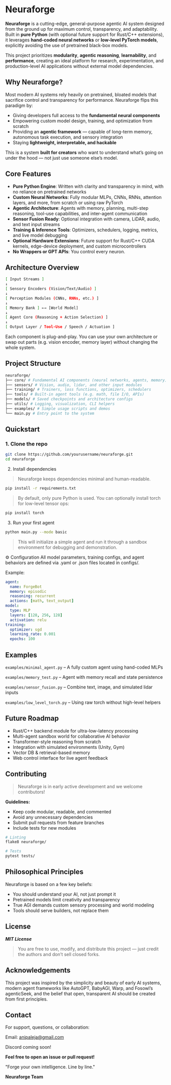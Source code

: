 # Neuraforge

**Neuraforge** is a cutting-edge, general-purpose agentic AI system designed from the ground up for maximum control, transparency, and adaptability. Built in **pure Python** (with optional future support for Rust/C++ extensions), it leverages **hand-coded neural networks** or **low-level PyTorch models**, explicitly avoiding the use of pretrained black-box models.

This project prioritizes **modularity**, **agentic reasoning**, **learnability**, and **performance**, creating an ideal platform for research, experimentation, and production-level AI applications without external model dependencies.


## Why Neuraforge?

Most modern AI systems rely heavily on pretrained, bloated models that sacrifice control and transparency for performance. Neuraforge flips this paradigm by:

- Giving developers full access to the **fundamental neural components**
- Empowering custom model design, training, and optimization from scratch
- Providing an **agentic framework** — capable of long-term memory, autonomous task execution, and sensory integration
- Staying **lightweight, interpretable, and hackable**

This is a system **built for creators** who want to understand what’s going on under the hood — not just use someone else’s model.


## Core Features

- **Pure Python Engine**: Written with clarity and transparency in mind, with no reliance on pretrained networks
- **Custom Neural Networks**: Fully modular MLPs, CNNs, RNNs, attention layers, and more, from scratch or using raw PyTorch
- **Agentic Architecture**: Agents with memory, planning, multi-step reasoning, tool-use capabilities, and inter-agent communication
- **Sensor Fusion Ready**: Optional integration with camera, LiDAR, audio, and text input streams
- **Training & Inference Tools**: Optimizers, schedulers, logging, metrics, and live model debugging
- **Optional Hardware Extensions**: Future support for Rust/C++ CUDA kernels, edge-device deployment, and custom microcontrollers
- **No Wrappers or GPT APIs**: You control every neuron.
  

## Architecture Overview
```bash
[ Input Streams ]
↓
[ Sensory Encoders (Vision/Text/Audio) ]
↓
[ Perception Modules (CNNs, RNNs, etc.) ]
↓
[ Memory Bank ] ←→ [World Model]
↓
[ Agent Core (Reasoning + Action Selection) ]
↓
[ Output Layer / Tool-Use / Speech / Actuation ]
```

Each component is plug-and-play. You can use your own architecture or swap out parts (e.g. vision encoder, memory layer) without changing the whole system.


## Project Structure

```bash
neuraforge/
├── core/ # Fundamental AI components (neural networks, agents, memory)
├── sensors/ # Vision, audio, lidar, and other input modules
├── training/ # Trainers, loss functions, optimizers, schedulers
├── tools/ # Built-in agent tools (e.g. math, file I/O, APIs)
├── models/ # Saved checkpoints and architecture configs
├── utils/ # Logging, visualization, CLI helpers
├── examples/ # Simple usage scripts and demos
└── main.py # Entry point to the system
```
## Quickstart

### 1. Clone the repo

```bash
git clone https://github.com/yourusername/neuraforge.git
cd neuraforge
```

2. Install dependencies

> Neuraforge keeps dependencies minimal and human-readable.

```bash
pip install -r requirements.txt
```

> By default, only pure Python is used. You can optionally install torch for low-level tensor ops:

```bash
pip install torch
```

3. Run your first agent
```bash
python main.py --mode basic
```

> This will initialize a simple agent and run it through a sandbox environment for debugging and demonstration.

⚙️ Configuration
All model parameters, training configs, and agent behaviors are defined via .yaml or .json files located in configs/.

Example:

```yaml
agent:
  name: ForgeBot
  memory: episodic
  reasoning: recurrent
  actions: [math, text_output]
model:
  type: MLP
  layers: [128, 256, 128]
  activation: relu
training:
  optimizer: sgd
  learning_rate: 0.001
  epochs: 100
```

## Examples
`examples/minimal_agent.py` – A fully custom agent using hand-coded MLPs

`examples/memory_test.py` – Agent with memory recall and state persistence

`examples/sensor_fusion.py` – Combine text, image, and simulated lidar inputs

`examples/low_level_torch.py` – Using raw torch without high-level helpers

## Future Roadmap
- Rust/C++ backend module for ultra-low-latency processing
- Multi-agent sandbox world for collaborative AI behavior
- Transformer-style reasoning from scratch
- Integration with simulated environments (Unity, Gym)
- Vector DB & retrieval-based memory
- Web control interface for live agent feedback

## Contributing
> Neuraforge is in early active development and we welcome contributors!

**Guidelines:**
- Keep code modular, readable, and commented
- Avoid any unnecessary dependencies
- Submit pull requests from feature branches
- Include tests for new modules

```bash
# Linting
flake8 neuraforge/
```
```bash
# Tests
pytest tests/
```

## Philosophical Principles
Neuraforge is based on a few key beliefs:

- You should understand your AI, not just prompt it
- Pretrained models limit creativity and transparency
- True AGI demands custom sensory processing and world modeling
- Tools should serve builders, not replace them

## License
***MIT License***
> You are free to use, modify, and distribute this project — just credit the authors and don’t sell closed forks.

## Acknowledgements
This project was inspired by the simplicity and beauty of early AI systems, modern agent frameworks like AutoGPT, BabyAGI, Warp, and Fosowl’s agenticSeek, and the belief that open, transparent AI should be created from first principles.

## Contact
For support, questions, or collaboration:

Email: anipaleja@gmail.com 

Discord coming soon!

**Feel free to open an issue or pull request!**

"Forge your own intelligence. Line by line."

**Neuraforge Team**

